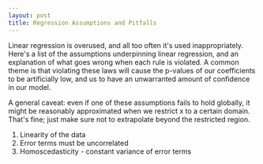 ```yaml
---
layout: post
title: Regression Assumptions and Pitfalls
---
```


Linear regression is overused, and all too often it's used inappropriately.  Here's a list of the assumptions underpinning linear regression, and an explanation of what goes wrong when each rule is violated.  A common theme is that violating these laws will cause the p-values of our coefficients to be artificially low, and us to have an unwarranted amount of confidence in our model.  

A general caveat: even if one of these assumptions fails to hold globally, it might be reasonably approximated when we restrict x to a certain domain.  That's fine; just make sure not to extrapolate beyond the restricted region. 


1. Linearity of the data  
2. Error terms must be uncorrelated   
3. Homoscedasticity - constant variance of error terms
